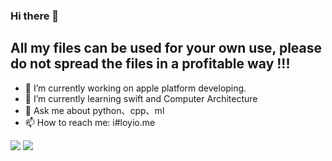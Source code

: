 ### Hi there 👋

## All my files can be used for your own use, please do not spread the files in a profitable way !!!

- 🔭 I’m currently working on apple platform developing.
- 🌱 I’m currently learning swift and Computer Architecture
- 💬 Ask me about python、cpp、ml
- 📫 How to reach me: i#loyio.me



<img src="https://github-readme-stats.vercel.app/api?username=loyio" />

<img src="https://github-readme-stats.vercel.app/api/top-langs/?username=loyio&langs_count=8" />
